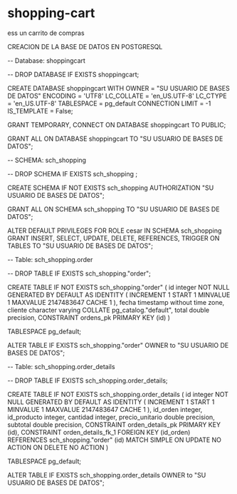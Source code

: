 # shopping-cart
ess un carrito de compras


CREACION DE LA BASE DE DATOS EN POSTGRESQL

-- Database: shoppingcart

-- DROP DATABASE IF EXISTS shoppingcart;

CREATE DATABASE shoppingcart
    WITH
    OWNER = "SU USUARIO DE BASES DE DATOS"
    ENCODING = 'UTF8'
    LC_COLLATE = 'en_US.UTF-8'
    LC_CTYPE = 'en_US.UTF-8'
    TABLESPACE = pg_default
    CONNECTION LIMIT = -1
    IS_TEMPLATE = False;

GRANT TEMPORARY, CONNECT ON DATABASE shoppingcart TO PUBLIC;

GRANT ALL ON DATABASE shoppingcart TO "SU USUARIO DE BASES DE DATOS";

-- SCHEMA: sch_shopping

-- DROP SCHEMA IF EXISTS sch_shopping ;

CREATE SCHEMA IF NOT EXISTS sch_shopping
    AUTHORIZATION "SU USUARIO DE BASES DE DATOS";

GRANT ALL ON SCHEMA sch_shopping TO "SU USUARIO DE BASES DE DATOS";

ALTER DEFAULT PRIVILEGES FOR ROLE cesar IN SCHEMA sch_shopping
GRANT INSERT, SELECT, UPDATE, DELETE, REFERENCES, TRIGGER ON TABLES TO "SU USUARIO DE BASES DE DATOS";

-- Table: sch_shopping.order

-- DROP TABLE IF EXISTS sch_shopping."order";

CREATE TABLE IF NOT EXISTS sch_shopping."order"
(
    id integer NOT NULL GENERATED BY DEFAULT AS IDENTITY ( INCREMENT 1 START 1 MINVALUE 1 MAXVALUE 2147483647 CACHE 1 ),
    fecha timestamp without time zone,
    cliente character varying COLLATE pg_catalog."default",
    total double precision,
    CONSTRAINT ordens_pk PRIMARY KEY (id)
)

TABLESPACE pg_default;

ALTER TABLE IF EXISTS sch_shopping."order"
    OWNER to "SU USUARIO DE BASES DE DATOS";
    
 -- Table: sch_shopping.order_details

-- DROP TABLE IF EXISTS sch_shopping.order_details;

CREATE TABLE IF NOT EXISTS sch_shopping.order_details
(
    id integer NOT NULL GENERATED BY DEFAULT AS IDENTITY ( INCREMENT 1 START 1 MINVALUE 1 MAXVALUE 2147483647 CACHE 1 ),
    id_orden integer,
    id_producto integer,
    cantidad integer,
    precio_unitario double precision,
    subtotal double precision,
    CONSTRAINT orden_details_pk PRIMARY KEY (id),
    CONSTRAINT orden_details_fk_1 FOREIGN KEY (id_orden)
        REFERENCES sch_shopping."order" (id) MATCH SIMPLE
        ON UPDATE NO ACTION
        ON DELETE NO ACTION
)

TABLESPACE pg_default;

ALTER TABLE IF EXISTS sch_shopping.order_details
    OWNER to "SU USUARIO DE BASES DE DATOS";
